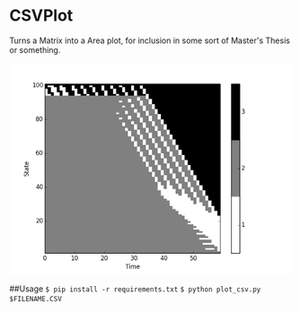 CSVPlot
=======

Turns a Matrix into a Area plot, for inclusion in some sort of Master's Thesis or something.

![](https://raw.githubusercontent.com/cronin101/CSVPlot/master/example.png)

##Usage
`$ pip install -r requirements.txt`
`$ python plot_csv.py $FILENAME.CSV`
